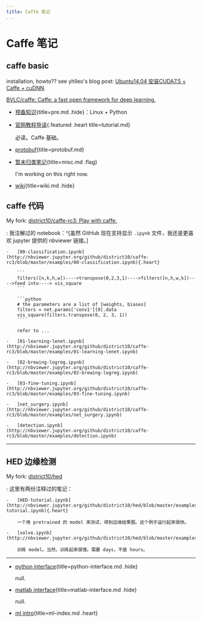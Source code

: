 ```yaml
---
title: Caffe 笔记
...
```


# Caffe 笔记

## caffe basic

installation, howto?? see yhlleo's blog post: [Ubuntu14.04 安装CUDA7.5 + Caffe + cuDNN](http://blog.csdn.net/YhL_Leo/article/details/50961542).

[BVLC/caffe: Caffe: a fast open framework for deep learning.](https://github.com/BVLC/caffe)

-   [预备知识](pre.html){title=pre.md .hide}：Linux + Python

-   [官网教程导读](tutorial.html){.featured .heart title=tutorial.md}

    必读。Caffe 基础。

-   [protobuf](protobuf.html){title=protobuf.md}

-   [暂未归类笔记](misc.html){title=misc.md .flag}

    I'm working on this right now.

-   [wiki](wiki.html){title=wiki.md .hide}

## caffe 代码

My fork: [district10/caffe-rc3: Play with caffe.](https://github.com/district10/caffe-rc3)

:   我注解过的 notebook：^[虽然 GitHub 现在支持显示 `.ipynb` 文件，我还是更喜欢 jupyter 提供的 nbviewer 链接。]

    -   [00-classification.ipynb](http://nbviewer.jupyter.org/github/district10/caffe-rc3/blob/master/examples/00-classification.ipynb){.heart}

        ```
        filters([n,k,h,w])---->transpose(0,2,3,1)---->filters([n,h,w,k])---->feed into----> vis_square
        ```

        ```python
        # the parameters are a list of [weights, biases]
        filters = net.params['conv1'][0].data
        vis_square(filters.transpose(0, 2, 3, 1))
        ```

        refer to ...

    -   [01-learning-lenet.ipynb](http://nbviewer.jupyter.org/github/district10/caffe-rc3/blob/master/examples/01-learning-lenet.ipynb)

    -   [02-brewing-logreg.ipynb](http://nbviewer.jupyter.org/github/district10/caffe-rc3/blob/master/examples/02-brewing-logreg.ipynb)

    -   [03-fine-tuning.ipynb](http://nbviewer.jupyter.org/github/district10/caffe-rc3/blob/master/examples/03-fine-tuning.ipynb)

    -   [net_surgery.ipynb](http://nbviewer.jupyter.org/github/district10/caffe-rc3/blob/master/examples/net_surgery.ipynb)

    -   [detection.ipynb](http://nbviewer.jupyter.org/github/district10/caffe-rc3/blob/master/examples/detection.ipynb)

---

## HED 边缘检测

My fork: [district10/hed](https://github.com/district10/hed)

:   这里有两份注释过的笔记：

    -   [HED-tutorial.ipynb](http://nbviewer.jupyter.org/github/district10/hed/blob/master/examples/hed/HED-tutorial.ipynb){.heart}

        一个用 pretrained 的 model 来测试，得到边缘结果图。这个例子运行起来很快。

    -   [solve.ipynb](http://nbviewer.jupyter.org/github/district10/hed/blob/master/examples/hed/solve.ipynb)

        训练 model。当然，训练起来很慢。需要 days，不是 hours。

---

-   [python interface](python-interface.html){title=python-interface.md .hide}

    null.

-   [matlab interface](matlab-interface.html){title=matlab-interface.md .hide}

    null.

-   [ml intro](ml-index.html){title=ml-index.md .heart}
